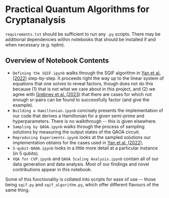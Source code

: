 # Practical Quantum Algorithms for Cryptanalysis

`requirements.txt` should be sufficient to run any `.py` scripts. There may be additional dependencies within notebooks that should be installed if and when necessary (e.g. tqdm).

## Overview of Notebook Contents

- `Defining the SQIF.ipynb` walks through the SQIF algorithm in [Yan et al. (2022)](https://arxiv.org/abs/2212.12372) step-by-step. It proceeds right the way up to the linear system of equations that one solves to reveal factors, though does not do this because (1) that is not what we care about in this project, and (2) we agree with [Grebnev et al. (2023)](https://arxiv.org/html/2303.04656v6) that there are cases for which not enough sr-pairs can be found to successfully factor (and give the example).
- `Building a Hamiltonian.ipynb` concisely presents the implementation of our code that derives a Hamiltonian for a given semi-prime and hyperparameters. There is no walkthrough -- this is given elsewhere.
- `Sampling by QAOA.ipynb` walks through the process of sampling solutions by measuring the output states of the QAOA circuit.
- `Reproducing Experiments.ipynb` looks at the sampled solutions our implementation obtains for the cases used in [Yan et al. (2022)](https://arxiv.org/abs/2212.12372).
- `5-qubit-QAOA.ipynb` looks in a little more detail at a particular instance (in 5 qubits).
- `VQA for CVP.ipynb` and `QAOA Scaling Analysis.ipynb`  contain all of our data generation and data analysis. Most of our findings and novel contributions appear in this notebook.

Some of this functionality is collated into scripts for ease of use -- those being `sqif.py` and `sqif_algorithm.py`, which offer different flavours of the same thing.